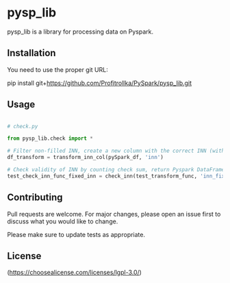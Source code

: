 # pysp_lib

pysp_lib is a library for processing data on Pyspark.

## Installation

You need to use the proper git URL:

pip install git+https://github.com/Profitrollka/PySpark/pysp_lib.git


## Usage

```python

# check.py

from pysp_lib.check import *

# Filter non-filled INN, create a new column with the correct INN (without letters, with zero added at the beginning of the INN, if the length of the INN is not correct), retern Pyspark DataFrame with extra column containing fixed INN.
df_transform = transform_inn_col(pySpark_df, 'inn')

# Check validity of INN by counting check sum, return Pyspark DataFrame with extra column containing flag validity of INN.
test_check_inn_func_fixed_inn = check_inn(test_transform_func, 'inn_fixed')

```

## Contributing
Pull requests are welcome. For major changes, please open an issue first to discuss what you would like to change.

Please make sure to update tests as appropriate.

## License
(https://choosealicense.com/licenses/lgpl-3.0/)
